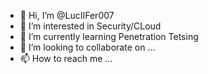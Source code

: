 - 👋 Hi, I’m @LucIIFer007
- 👀 I’m interested in Security/CLoud
- 🌱 I’m currently learning Penetration Tetsing
- 💞️ I’m looking to collaborate on ...
- 📫 How to reach me ...

<!---
LucIIFer007/LucIIFer007 is a ✨ special ✨ repository because its `README.md` (this file) appears on your GitHub profile.
You can click the Preview link to take a look at your changes.
--->
